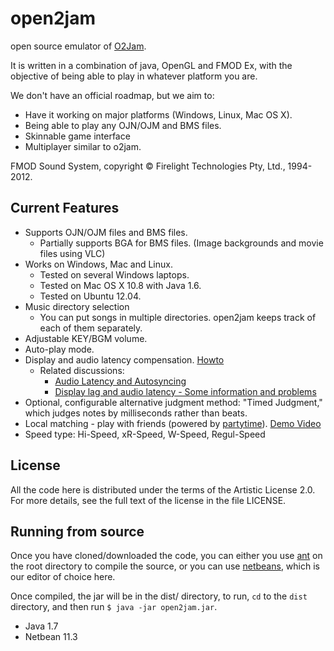 
open2jam
========
open source emulator of [O2Jam](http://o2jam.wikia.com/wiki/O2Jam).

It is written in a combination of java, OpenGL and FMOD Ex, with the objective of being able to play in whatever platform you are.

We don't have an official roadmap, but we aim to:

*   Have it working on major platforms (Windows, Linux, Mac OS X).
*   Being able to play any OJN/OJM and BMS files.
*   Skinnable game interface
*   Multiplayer similar to o2jam.

FMOD Sound System, copyright © Firelight Technologies Pty, Ltd., 1994-2012.


Current Features
----------------

* Supports OJN/OJM files and BMS files.
    * Partially supports BGA for BMS files. (Image backgrounds and movie files using VLC)
* Works on Windows, Mac and Linux.
    * Tested on several Windows laptops.
    * Tested on Mac OS X 10.8 with Java 1.6.
    * Tested on Ubuntu 12.04.
* Music directory selection
    * You can put songs in multiple directories. open2jam keeps track of each of them separately.
* Adjustable KEY/BGM volume.
* Auto-play mode.
* Display and audio latency compensation. [Howto](https://github.com/open2jamorg/open2jam/blob/master/docs/autosync.md)
    * Related discussions:
        * [Audio Latency and Autosyncing](https://github.com/open2jamorg/open2jam/pull/20)
        * [Display lag and audio latency - Some information and problems](https://github.com/open2jamorg/open2jam/issues/8)
* Optional, configurable alternative judgment method: "Timed Judgment," which judges notes by milliseconds rather than beats.
* Local matching - play with friends (powered by [partytime](https://github.com/dtinth/partytime)). [Demo Video](http://www.youtube.com/watch?v=UaZu2jVOdS8)
* Speed type: Hi-Speed, xR-Speed, W-Speed, Regul-Speed


License
-------

All the code here is distributed under the terms of the Artistic License 2.0.  
For more details, see the full text of the license in the file LICENSE.


Running from source
-------------------

Once you have cloned/downloaded the code, you can either you use [ant](http://ant.apache.org/) on the root directory to compile the source, or you can use [netbeans](http://netbeans.org/), which is our editor of choice here.

Once compiled, the jar will be in the dist/ directory, to run, `cd` to the `dist` directory, and then run `$ java -jar open2jam.jar`.

* Java 1.7
* Netbean 11.3


